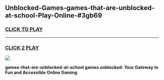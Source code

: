 
## Unblocked-Games-games-that-are-unblocked-at-school-Play-Online-#3gb69
<h3>
<a href="https://premium.freeplayer.one?title=games-that-are-unblocked-at-school&ref=27F">CLICK TO PLAY</a></h3>
<hr>

<h3>
<a href="https://premium.freeplayer.one?title=games-that-are-unblocked-at-school&ref=27F">CLICK 2 PLAY</a>
  
</h3>

<a href="https://premium.freeplayer.one?title=games-that-are-unblocked-at-school&ref=27F"><img src="https://clearcache.store/games.png"></a>


**games-that-are-unblocked-at-school games unblocked: Your Gateway to Fun and Accessible Online Gaming**
